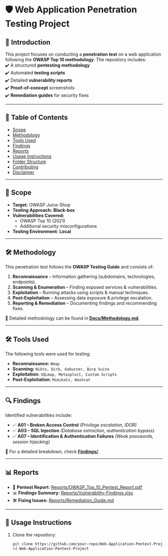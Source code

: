# 🛡️ Web Application Penetration Testing Project

## 📌 Introduction  
This project focuses on conducting a **penetration test** on a web application following the **OWASP Top 10 methodology**. The repository includes:  
✔️ A structured **pentesting methodology**  
✔️ Automated **testing scripts**  
✔️ Detailed **vulnerability reports**  
✔️ **Proof-of-concept** screenshots  
✔️ **Remediation guides** for security fixes  

---

## 📂 Table of Contents  
- [Scope](#scope)  
- [Methodology](#methodology)  
- [Tools Used](#tools-used)  
- [Findings](#findings)  
- [Reports](#reports)  
- [Usage Instructions](#usage-instructions)  
- [Folder Structure](#folder-structure)  
- [Contributing](#contributing)  
- [Disclaimer](#disclaimer)  

---

## 🎯 Scope  
- **Target:** OWASP Juice-Shop  
- **Testing Approach:** **Black-box** 
- **Vulnerabilities Covered:**  
  - OWASP Top 10 (2021)  
  - Additional security misconfigurations  
- **Testing Environment:** **Local** 

---

## 🛠️ Methodology  
This penetration test follows the **OWASP Testing Guide** and consists of:  
1. **Reconnaissance** – Information gathering (subdomains, technologies, endpoints).  
2. **Scanning & Enumeration** – Finding exposed services & vulnerabilities.  
3. **Exploitation** – Running attacks using scripts & manual techniques.  
4. **Post-Exploitation** – Assessing data exposure & privilege escalation.  
5. **Reporting & Remediation** – Documenting findings and recommending fixes.  

📖 Detailed methodology can be found in **[Docs/Methodology.md](Docs/Methodology.md)**.  

---

## 🛠️ Tools Used  
The following tools were used for testing:  
- **Reconnaissance:** `Nmap`  
- **Scanning:** `Nikto, Dirb, Gobuster, Burp Suite`  
- **Exploitation:** `SQLmap, Metasploit, Custom Scripts`  
- **Post-Exploitation:** `Mimikatz, Hashcat`  

---

## 🔍 Findings  
Identified vulnerabilities include:  
- ✅ **A01 – Broken Access Control** _(Privilege escalation, IDOR)_  
- ✅ **A03 – SQL Injection** _(Database extraction, authentication bypass)_  
- ✅ **A07 – Identification & Authentication Failures** _(Weak passwords, session hijacking)_  

📂 For a detailed breakdown, check **[Findings/](Findings/)**.  

---

## 📊 Reports  
- 📄 **Pentest Report:** [Reports/OWASP_Top_10_Pentest_Report.pdf](Reports/OWASP_Top_10_Pentest_Report.pdf)  
- 📊 **Findings Summary:** [Reports/Vulnerability-Findings.xlsx](Reports/Vulnerability-Findings.xlsx)  
- 🛠️ **Fixing Issues:** [Reports/Remediation_Guide.md](Reports/Remediation_Guide.md)  

---

## 🚀 Usage Instructions  
1. Clone the repository:  
   ```bash
   git clone https://github.com/your-repo/Web-Application-Pentest-Project.git
   cd Web-Application-Pentest-Project
